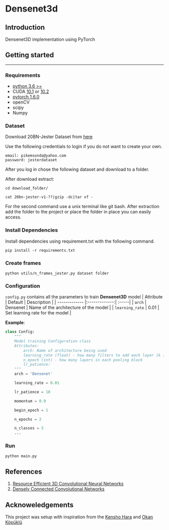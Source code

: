 # Densenet3d

## Introduction
Densenet3D implementation using PyTorch

## Getting started
---

### Requirements
- [python 3.6 >=][pythorn] 
- CUDA [10.1][cuda10.1] or [10.2][cuda10.2]
- [pytorch 1.6.0][pytorch]
- openCV
- scipy
- Numpy

### Dataset
Download 20BN-Jester Dataset from [here](https://20bn.com/datasets/download)

Use the following credentials to login if you do not want to create your own.
```text
email: pikemsonda@yahoo.com 
password: jesterdataset
```

After you log in chose the following dataset and download to a folder. 

[dataset]: https://github.com/KTUN-DataScience/densenet3d/raw/main/docs/images/dataset.jpg

After download extract:
```console
cd download_folder/

cat 20bn-jester-v1-??|gzip -dc|tar xf - 
```
For the second command use a unix terminal like git bash. After extraction add the folder to the project or place the folder in  place you can easily access.

###  Install Dependencies

Install dependencies using requirement.txt with the following command. 
```console
pip install -r requirements.txt
```
### Create frames

```console
python utils/n_frames_jester.py dataset folder
```

### Configuration 
`config.py` contains all the parameters to train **Densenet3D** model
| Attribute        | Default           | Description  |
| ------------- |:-------------:| :-----|
| `arch`     | Densenet | Name of the architecture of the model |
| `learning_rate`      | 0.01      | Set learning rate for the model |

**Example**:
```python
class Config:
    """
    Model training Configuration class
    Attributes:
        arch: Name of architecture being used
        learning_rate (float) - how many filters to add each layer (k in paper)
        n_epoch (int) - how many layers in each pooling block
        lr_patience:
    """
    arch = 'Densenet'

    learning_rate = 0.01

    lr_patience = 10

    momentum = 0.9

    begin_epoch = 1

    n_epochs = 2

    n_classes = 5
    ...
``` 

### Run
```console
python main.py
```
## References

1. [Resource Efficient 3D Convolutional Neural Networks][1]
2. [Densely Connected Convolutional Networks][2]

## Acknoweledgements
This project was setup with inspiration from the [Kensho Hara](https://github.com/kenshohara/3D-ResNets-PyTorch) and [Okan Köpüklü](https://github.com/okankop/Efficient-3DCNNs)


[cuda10.1]: https://developer.nvidia.com/cuda-10.1-download-archive-base

[cuda10.2]: https://developer.nvidia.com/cuda-10.2-download-archive

[pytorch]: https://pytorch.org/get-started/locally/

[pythorn]: https://www.python.org/downloads/

[1]: https://arxiv.org/pdf/1904.02422.pdf
[2]: https://arxiv.org/abs/1608.06993